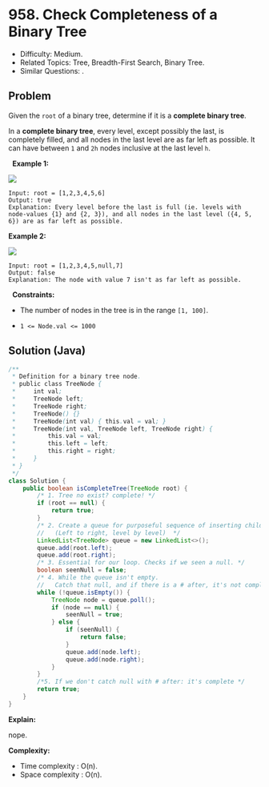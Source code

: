 # 958. Check Completeness of a Binary Tree

- Difficulty: Medium.
- Related Topics: Tree, Breadth-First Search, Binary Tree.
- Similar Questions: .

## Problem

Given the ```root``` of a binary tree, determine if it is a **complete binary tree**.

In a **complete binary tree**, every level, except possibly the last, is completely filled, and all nodes in the last level are as far left as possible. It can have between ```1``` and ```2h``` nodes inclusive at the last level ```h```.

 
**Example 1:**

![](https://assets.leetcode.com/uploads/2018/12/15/complete-binary-tree-1.png)

```
Input: root = [1,2,3,4,5,6]
Output: true
Explanation: Every level before the last is full (ie. levels with node-values {1} and {2, 3}), and all nodes in the last level ({4, 5, 6}) are as far left as possible.
```

**Example 2:**

![](https://assets.leetcode.com/uploads/2018/12/15/complete-binary-tree-2.png)

```
Input: root = [1,2,3,4,5,null,7]
Output: false
Explanation: The node with value 7 isn't as far left as possible.
```

 
**Constraints:**


	
- The number of nodes in the tree is in the range ```[1, 100]```.
	
- ```1 <= Node.val <= 1000```



## Solution (Java)

```java
/**
 * Definition for a binary tree node.
 * public class TreeNode {
 *     int val;
 *     TreeNode left;
 *     TreeNode right;
 *     TreeNode() {}
 *     TreeNode(int val) { this.val = val; }
 *     TreeNode(int val, TreeNode left, TreeNode right) {
 *         this.val = val;
 *         this.left = left;
 *         this.right = right;
 *     }
 * }
 */
class Solution {
    public boolean isCompleteTree(TreeNode root) {
        /* 1. Tree no exist? complete! */
        if (root == null) {
            return true;
        }
        /* 2. Create a queue for purposeful sequence of inserting children nodes
        //   (Left to right, level by level)  */
        LinkedList<TreeNode> queue = new LinkedList<>();
        queue.add(root.left);
        queue.add(root.right);
        /* 3. Essential for our loop. Checks if we seen a null. */
        boolean seenNull = false;
        /* 4. While the queue isn't empty.
        //   Catch that null, and if there is a # after, it's not complete */
        while (!queue.isEmpty()) {
            TreeNode node = queue.poll();
            if (node == null) {
                seenNull = true;
            } else {
                if (seenNull) {
                    return false;
                }
                queue.add(node.left);
                queue.add(node.right);
            }
        }
        /*5. If we don't catch null with # after: it's complete */
        return true;
    }
}
```

**Explain:**

nope.

**Complexity:**

* Time complexity : O(n).
* Space complexity : O(n).
